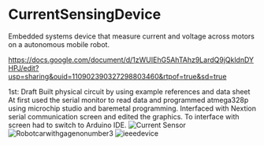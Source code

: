 # CurrentSensingDevice
Embedded systems device that measure current and voltage across motors on a autonomous mobile robot.

https://docs.google.com/document/d/1zWUIEhG5AhTAhz9LardQ9jQkldnDYHPJ/edit?usp=sharing&ouid=110902390327298803460&rtpof=true&sd=true

1st: Draft
Built physical circuit by using example references and data sheet 
At first used the serial monitor to read data and programmed atmega328p using microchip studio and baremetal programming.
Interfaced with Nextion serial communication screen and edited the graphics. 
To interface with screen had to switch to Arduino IDE. 
![Current Sensor](https://user-images.githubusercontent.com/115327300/196051214-4842847a-54dc-489e-9dce-fb5c9eea9f23.JPG)
![Robotcarwithgagenonumber3](https://user-images.githubusercontent.com/115327300/196051494-f4900144-d15d-4b2c-9bea-a0def6ff0e47.png)
![ieeedevice](https://user-images.githubusercontent.com/115327300/196051504-118d01c8-185f-4496-9128-3b585405fc40.png)
